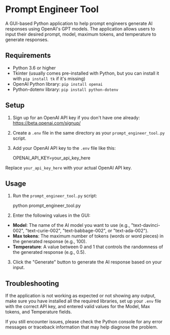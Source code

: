 # Prompt Engineer Tool

A GUI-based Python application to help prompt engineers generate AI responses using OpenAI's GPT models. The application allows users to input their desired prompt, model, maximum tokens, and temperature to generate responses.

## Requirements

- Python 3.6 or higher
- Tkinter (usually comes pre-installed with Python, but you can install it with `pip install tk` if it's missing)
- OpenAI Python library: `pip install openai`
- Python-dotenv library: `pip install python-dotenv`

## Setup

1. Sign up for an OpenAI API key if you don't have one already: https://beta.openai.com/signup/
2. Create a `.env` file in the same directory as your `prompt_engineer_tool.py` script.
3. Add your OpenAI API key to the `.env` file like this:

    OPENAI_API_KEY=your_api_key_here

Replace `your_api_key_here` with your actual OpenAI API key.

## Usage

1. Run the `prompt_engineer_tool.py` script:

   python prompt_engineer_tool.py

2. Enter the following values in the GUI:

- **Model**: The name of the AI model you want to use (e.g., "text-davinci-002", "text-curie-002", "text-babbage-002", or "text-ada-002").
- **Max tokens**: The maximum number of tokens (words or word pieces) in the generated response (e.g., 100).
- **Temperature**: A value between 0 and 1 that controls the randomness of the generated response (e.g., 0.5).

3. Click the "Generate" button to generate the AI response based on your input.

## Troubleshooting

If the application is not working as expected or not showing any output, make sure you have installed all the required libraries, set up your `.env` file with the correct API key, and entered valid values for the Model, Max tokens, and Temperature fields.

If you still encounter issues, please check the Python console for any error messages or traceback information that may help diagnose the problem.

